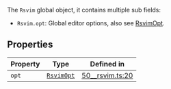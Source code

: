 The `Rsvim` global object, it contains multiple sub fields:

- `Rsvim.opt`: Global editor options, also see [RsvimOpt](RsvimOpt.md).

## Properties

| Property | Type | Defined in |
| ------ | ------ | ------ |
| `opt` | [`RsvimOpt`](RsvimOpt.md) | [50\_\_rsvim.ts:20](https://github.com/rsvim/rsvim/blob/1b4b924908b10e9a5e111937c5a50495e6ba0fd5/src/js/runtime/50__rsvim.ts#L20) |

